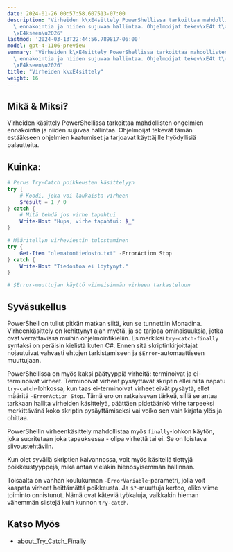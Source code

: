 ```yaml
---
date: 2024-01-26 00:57:58.607513-07:00
description: "Virheiden k\xE4sittely PowerShellissa tarkoittaa mahdollisten ongelmien\
  \ ennakointia ja niiden sujuvaa hallintaa. Ohjelmoijat tekev\xE4t t\xE4m\xE4n est\xE4\
  \xE4kseen\u2026"
lastmod: '2024-03-13T22:44:56.789817-06:00'
model: gpt-4-1106-preview
summary: "Virheiden k\xE4sittely PowerShellissa tarkoittaa mahdollisten ongelmien\
  \ ennakointia ja niiden sujuvaa hallintaa. Ohjelmoijat tekev\xE4t t\xE4m\xE4n est\xE4\
  \xE4kseen\u2026"
title: "Virheiden k\xE4sittely"
weight: 16
---
```


## Mikä & Miksi?
Virheiden käsittely PowerShellissa tarkoittaa mahdollisten ongelmien ennakointia ja niiden sujuvaa hallintaa. Ohjelmoijat tekevät tämän estääkseen ohjelmien kaatumiset ja tarjoavat käyttäjille hyödyllisiä palautteita.

## Kuinka:
```PowerShell
# Perus Try-Catch poikkeusten käsittelyyn
try {
    # Koodi, joka voi laukaista virheen
    $result = 1 / 0
} catch {
    # Mitä tehdä jos virhe tapahtui
    Write-Host "Hups, virhe tapahtui: $_"
}

# Määritellyn virheviestin tulostaminen
try {
    Get-Item "olematontiedosto.txt" -ErrorAction Stop
} catch {
    Write-Host "Tiedostoa ei löytynyt."
}

# $Error-muuttujan käyttö viimeisimmän virheen tarkasteluun
```
## Syväsukellus
PowerShell on tullut pitkän matkan siitä, kun se tunnettiin Monadina. Virheenkäsittely on kehittynyt ajan myötä, ja se tarjoaa ominaisuuksia, jotka ovat verrattavissa muihin ohjelmointikieliin. Esimerkiksi `try-catch-finally` syntaksi on peräisin kielistä kuten C#. Ennen sitä skriptinkirjoittajat nojautuivat vahvasti ehtojen tarkistamiseen ja `$Error`-automaattiseen muuttujaan.

PowerShellissa on myös kaksi päätyyppiä virheitä: terminoivat ja ei-terminoivat virheet. Terminoivat virheet pysäyttävät skriptin ellei niitä napatu `try-catch`-lohkossa, kun taas ei-terminoivat virheet eivät pysäytä, ellet määritä `-ErrorAction Stop`. Tämä ero on ratkaisevan tärkeä, sillä se antaa tarkkaan hallita virheiden käsittelyä, päättäen pidetäänkö virhe tarpeeksi merkittävänä koko skriptin pysäyttämiseksi vai voiko sen vain kirjata ylös ja ohittaa.

PowerShellin virheenkäsittely mahdollistaa myös `finally`-lohkon käytön, joka suoritetaan joka tapauksessa - olipa virhettä tai ei. Se on loistava siivoustehtäviin.

Kun olet syvällä skriptien kaivannossa, voit myös käsitellä tiettyjä poikkeustyyppejä, mikä antaa vieläkin hienosyisemmän hallinnan.

Toisaalta on vanhan koulukunnan `-ErrorVariable`-parametri, jolla voit kaapata virheet heittämättä poikkeusta. Ja `$?`-muuttuja kertoo, oliko viime toiminto onnistunut. Nämä ovat käteviä työkaluja, vaikkakin hieman vähemmän siistejä kuin kunnon `try-catch`.

## Katso Myös
- [about_Try_Catch_Finally](https://docs.microsoft.com/fi-fi/powershell/module/microsoft.powershell.core/about/about_try_catch_finally?view=powershell-7.2)
